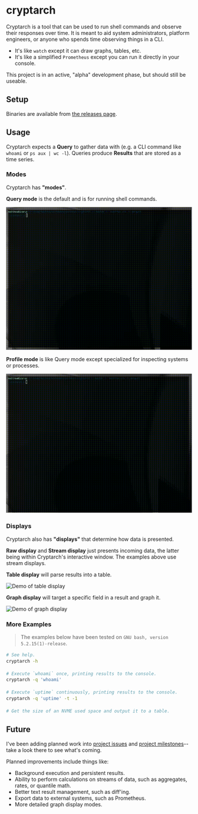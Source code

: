 cryptarch
=========

Cryptarch is a tool that can be used to run shell commands and observe their responses over time. It
is meant to aid system administrators, platform engineers, or anyone who spends time observing
things in a CLI.

- It's like `watch` except it can draw graphs, tables, etc.
- It's like a simplified `Prometheus` except you can run it directly in your console.

This project is in an active, "alpha" development phase, but should still be useable.

Setup
-----

Binaries are available from [the releases page](https://github.com/spacez320/cryptarch/releases).

Usage
-----

Cryptarch expects a **Query** to gather data with (e.g. a CLI command like `whoami` or `ps aux | wc
-l`). Queries produce **Results** that are stored as a time series.

### Modes

Cryptarch has **"modes"**.

**Query mode** is the default and is for running shell commands.

![Demo of query mode](https://raw.githubusercontent.com/spacez320/cryptarch/53cf72e8a181a911988d2ec45bd0cab6ca653cc6/media/query-mode.gif)

**Profile mode** is like Query mode except specialized for inspecting systems or processes.

![Demo of profile mode](https://raw.githubusercontent.com/spacez320/cryptarch/53cf72e8a181a911988d2ec45bd0cab6ca653cc6/media/process-mode.gif)

### Displays

Cryptarch also has **"displays"** that determine how data is presented.

**Raw display** and **Stream display** just presents incoming data, the latter being within
Cryptarch's interactive window. The examples above use stream displays.

**Table display** will parse results into a table.

![Demo of table display](https://raw.githubusercontent.com/spacez320/cryptarch/53cf72e8a181a911988d2ec45bd0cab6ca653cc6/media/table-display.gif)

**Graph display** will target a specific field in a result and graph it.

![Demo of graph display](https://raw.githubusercontent.com/spacez320/cryptarch/53cf72e8a181a911988d2ec45bd0cab6ca653cc6/media/graph-display.gif)

### More Examples

> The examples below have been tested on `GNU bash, version 5.2.15(1)-release`.

```sh
# See help.
cryptarch -h

# Execute `whoami` once, printing results to the console.
cryptarch -q 'whoami'

# Execute `uptime` continuously, printing results to the console.
cryptarch -q 'uptime' -t -1

# Get the size of an NVME used space and output it to a table.
```

Future
------

I've been adding planned work into [project issues](https://github.com/spacez320/cryptarch/issues)
and [project milestones](https://github.com/spacez320/cryptarch/milestone/1)--take a look there to
see what's coming.

Planned improvements include things like:

- Background execution and persistent results.
- Ability to perform calculations on streams of data, such as aggregates, rates, or quantile math.
- Better text result management, such as diff'ing.
- Export data to external systems, such as Prometheus.
- More detailed graph display modes.
